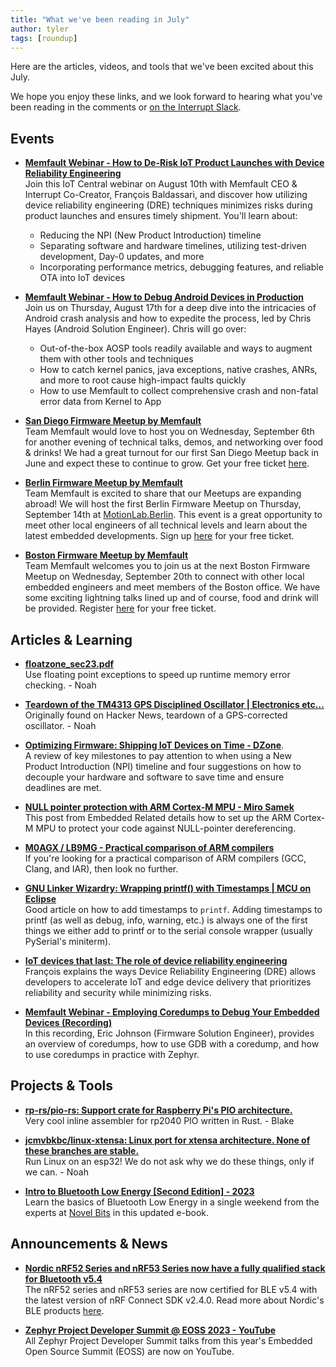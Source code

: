 ```yaml
---
title: "What we've been reading in July"
author: tyler
tags: [roundup]
---
```


<!-- excerpt start -->

Here are the articles, videos, and tools that we've been excited about this
July. 

<!-- excerpt end -->

We hope you enjoy these links, and we look forward to hearing what you've been
reading in the comments or [on the Interrupt Slack](https://interrupt-slack.herokuapp.com/).


## Events
- [**Memfault Webinar - How to De-Risk IoT Product Launches with Device Reliability Engineering**](https://register.gotowebinar.com/register/5913767702979690334?source=Memfault)<br>
Join this IoT Central webinar on August 10th with Memfault CEO & Interrupt Co-Creator, François Baldassari, and discover how utilizing device reliability engineering (DRE) techniques minimizes risks during product launches and ensures timely shipment. You'll learn about:
  - Reducing the NPI (New Product Introduction) timeline
  - Separating software and hardware timelines, utilizing test-driven development, Day-0 updates, and more
  - Incorporating performance metrics, debugging features, and reliable OTA into IoT devices

- [**Memfault Webinar - How to Debug Android Devices in Production**](https://go.memfault.com/how-to-debug-android-devices-production)<br>
Join us on Thursday, August 17th for a deep dive into the intricacies of Android crash analysis and how to expedite the process, led by Chris Hayes (Android Solution Engineer). Chris will go over:
  - Out-of-the-box AOSP tools readily available and ways to augment them with other tools and techniques
  - How to catch kernel panics, java exceptions, native crashes, ANRs, and more to root cause high-impact faults quickly
  - How to use Memfault to collect comprehensive crash and non-fatal error data from Kernel to App 

- [**San Diego Firmware Meetup by Memfault**](https://www.eventbrite.com/e/san-diego-firmware-meetup-tickets-679334737487)<br>
Team Memfault would love to host you on Wednesday, September 6th for another evening of technical talks, demos, and networking over food & drinks! We had a great turnout for our first San Diego Meetup back in June and expect these to continue to grow. Get your free ticket [here](https://www.eventbrite.com/e/san-diego-firmware-meetup-tickets-679334737487). 

- [**Berlin Firmware Meetup by Memfault**](https://www.eventbrite.com/e/berlin-firmware-meetup-tickets-685436237237)<br>
Team Memfault is excited to share that our Meetups are expanding abroad! We will host the first Berlin Firmware Meetup on Thursday, September 14th at [MotionLab.Berlin](https://motionlab.berlin/). This event is a great opportunity to meet other local engineers of all technical levels and learn about the latest embedded developments. Sign up [here](https://www.eventbrite.com/e/berlin-firmware-meetup-tickets-685436237237) for your free ticket.

- [**Boston Firmware Meetup by Memfault**](https://www.eventbrite.com/e/boston-firmware-meetup-tickets-678359811457)<br>
Team Memfault welcomes you to join us at the next Boston Firmware Meetup on Wednesday, September 20th to connect with other local embedded engineers and meet members of the Boston office. We have some exciting lightning talks lined up and of course, food and drink will be provided. Register [here](https://www.eventbrite.com/e/boston-firmware-meetup-tickets-678359811457) for your free ticket.



## Articles & Learning
- [**floatzone_sec23.pdf**](https://download.vusec.net/papers/floatzone_sec23.pdf)<br>
Use floating point exceptions to speed up runtime memory error checking. - Noah

- [**Teardown of the TM4313 GPS Disciplined Oscillator | Electronics etc…**](https://tomverbeure.github.io/2023/07/09/TM4313-GPSDO-Teardown.html)<br>
Originally found on Hacker News, teardown of a GPS-corrected oscillator. - Noah

- [**Optimizing Firmware: Shipping IoT Devices on Time - DZone**](https://dzone.com/articles/optimizing-firmware-the-key-to-shipping-iot-device).<br>
A review of key milestones to pay attention to when using a New Product Introduction (NPI) timeline and four suggestions on how to decouple your hardware and software to save time and ensure deadlines are met.

- [**NULL pointer protection with ARM Cortex-M MPU - Miro Samek**](https://www.embeddedrelated.com/showarticle/1546.php)<br>
This post from Embedded Related details how to set up the ARM Cortex-M MPU to protect your code against NULL-pointer dereferencing.

- [**M0AGX / LB9MG - Practical comparison of ARM compilers**](https://m0agx.eu/practical-comparison-of-ARM-compilers.html)<br>
If you're looking for a practical comparison of ARM compilers (GCC, Clang, and IAR), then look no further.

- [**GNU Linker Wizardry: Wrapping printf() with Timestamps | MCU on Eclipse**](https://mcuoneclipse.com/2023/07/22/gnu-linker-wizardry-wrapping-printf-with-timestamps/)<br>
Good article on how to add timestamps to `printf`. Adding timestamps to printf (as well as debug, info, warning, etc.) is always one of the first things we either add to printf or to the serial console wrapper (usually PySerial's miniterm).

- [**IoT devices that last: The role of device reliability engineering**](https://www.iottechnews.com/news/2023/jul/27/iot-devices-last-role-device-reliability-engineering/)<br>
François explains the ways Device Reliability Engineering (DRE) allows developers to accelerate IoT and edge device delivery that prioritizes reliability and security while minimizing risks.

- [**Memfault Webinar - Employing Coredumps to Debug Your Embedded Devices (Recording)**](https://go.memfault.com/employing-coredumps-debug-embedded-devices)<br>
In this recording, Eric Johnson (Firmware Solution Engineer), provides an overview of coredumps, how to use GDB with a coredump, and how to use coredumps in practice with Zephyr.



## Projects & Tools
- [**rp-rs/pio-rs: Support crate for Raspberry Pi's PIO architecture.**](https://github.com/rp-rs/pio-rs)<br>
Very cool inline assembler for rp2040 PIO written in Rust. - Blake

- [**jcmvbkbc/linux-xtensa: Linux port for xtensa architecture. None of these branches are stable.**](https://github.com/jcmvbkbc/linux-xtensa)<br>
Run Linux on an esp32! We do not ask why we do these things, only if we can. - Noah

- [**Intro to Bluetooth Low Energy [Second Edition] - 2023**](https://novelbits.io/intro-bluetooth-low-energy-version-2/)<br>
Learn the basics of Bluetooth Low Energy in a single weekend from the experts at [Novel Bits](https://novelbits.io/) in this updated e-book.



## Announcements & News
- [**Nordic nRF52 Series and nRF53 Series now have a fully qualified stack for Bluetooth v5.4**](https://www.linkedin.com/posts/nordic-semiconductor_bluetoothlowenergy-activity-7081939797803433984-01-a/)<br>
The nRF52 series and nRF53 series are now certified for BLE v5.4 with the latest version of nRF Connect SDK v2.4.0. Read more about Nordic's BLE products [here](https://www.nordicsemi.com/Products/Bluetooth-Low-Energy). 

- [**Zephyr Project Developer Summit @ EOSS 2023 - YouTube**](https://www.youtube.com/playlist?list=PLbzoR-pLrL6rQLZttVSF_DwzncObtwyM3)<br>
All Zephyr Project Developer Summit talks from this year's Embedded Open Source Summit (EOSS) are now on YouTube.
